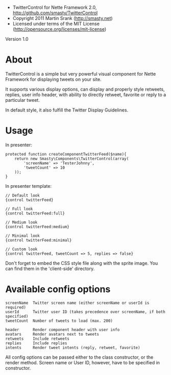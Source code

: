 * TwitterControl for Nette Framework 2.0, http://github.com/smasty/TwitterControl
* Copyright 2011 Martin Srank (http://smasty.net)
* Licensed under terms of the MIT License (http://opensource.org/licenses/mit-license)

Version 1.0

About
=====

TwitterControl is a simple but very powerful visual component for
Nette Framework for displaying tweets on your site.

It supports various display options, can display and properly style
retweets, replies, user info header, with ability to directly retweet,
favorite or reply to a particular tweet.

In default style, it also fulfill the Twitter Display Guidelines.


Usage
=====

In presenter:

	protected function createComponentTwitterFeed($name){
		return new Smasty\Components\TwitterControl(array(
			'screenName' => 'TesterJohnny',
			'tweetCount' => 10
		));
	}


In presenter template:

	// Default look
	{control twitterFeed}

	// Full look
	{control twitterFeed:full}

	// Medium look
	{control twitterFeed:medium}

	// Minimal look
	{control twitterFeed:minimal}

	// Custom look
	{control twitterFeed, tweetCount => 5, replies => false}


Don't forget to embed the CSS style file along with the sprite image.
You can find them in the 'client-side' directory.


Available config options
========================

	screenName  Twitter screen name (either screenName or userId is required)
	userId      Twitter user ID (takes precedence over screenName, if both specified)
	tweetCount  Number of tweets to load (max. 200)

	header      Render component header with user info
	avatars     Render avatars next to tweets
	retweets    Include retweets
	replies     Include replies
	intents     Render tweet intents (reply, retweet, favorite)

All config options can be passed either to the class constructor, or the render method.
Screen name or User ID, however, have to be specified in constructor.

